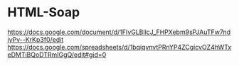 # HTML-Soap
https://docs.google.com/document/d/1FIvGLBllcJ_FHPXebm9sPJAuTFw7ndjyPv--KrKp3f0/edit
https://docs.google.com/spreadsheets/d/1bqiqvnvtPRnYP4ZCgicvOZ4hWTxeDMTiBQoDTRmIGgQ/edit#gid=0
